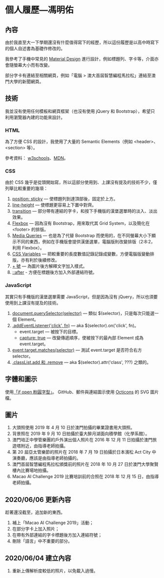 個人履歷—馮明佑
===
內容
---
由於我直至大一下學期還沒有什麼值得寫下的經歷，所以這份履歷是以高中時寫下的個人自述書為基礎作修改的。

我參考了手機中常見的 [Material Design](https://material.io/) 進行設計，例如標題列、字卡等，介面亦會隨螢幕大小而有改變。

部分字卡有連結至相關網頁，例如「電腦 > 澳大首屆智慧編程馬拉松」連結至澳門大學的新聞網頁。

技術
---
我並沒有使用任何模板和網頁框架（也沒有使用 jQuery 和 Bootstrap），希望只利用瀏覽器內建的功能來設計。

### HTML
為了方便 CSS 的設計，我使用了大量的 Semantic Elements（例如 \<header>、\<section> 等）。 

參考資料： [w3schools](https://www.w3schools.com/html/html5_semantic_elements.asp)、[MDN](https://developer.mozilla.org/en-US/docs/Learn/HTML/Introduction_to_HTML/Document_and_website_structure)。

### CSS
由於 CSS 幾乎是從頭開始寫，所以這部分使用到、上課沒有提及的技術不少，僅列舉比較重要的幾項：
1. [position: sticky](https://developer.mozilla.org/en-US/docs/Web/CSS/position) — 使標題列到達頂部後，固定於上方。
2. [line-height](https://www.w3schools.com/css/css_align.asp) — 使標題更容易上下置中對齊。
3. [transition](https://developer.mozilla.org/en-US/docs/Web/CSS/CSS_Transitions/Using_CSS_transitions) — 部分帶有連結的字卡，和按下手機版的漢堡選單時的淡入、淡出效果。
4. [Flexbox](https://developer.mozilla.org/en-US/docs/Web/CSS/CSS_Flexible_Box_Layout/Basic_Concepts_of_Flexbox) — 因為沒有 Bootstrap，用來取代其 Grid System，以及簡化在 \<footer> 的排版。
5. [Media Queries](https://developer.mozilla.org/en-US/docs/Web/CSS/Media_Queries/Using_media_queries) — 也是為了代替 Bootstrap 而使用的，在不同螢幕大小下顯示不同的東西，例如在手機版會提供漢堡選單，電腦版則改變排版（2:8:2，利用 Flexbox）。
6. [CSS Variables](https://www.w3schools.com/css/css3_variables.asp) — 把較重要的長度數值記錄記錄成變數，方便電腦版變動排版，亦有利於後續修改。
7. [+ 號](https://developer.mozilla.org/en-US/docs/Web/CSS/Adjacent_sibling_combinator) — 為圖片後方解釋文字加入樣式。
8. [::after](https://developer.mozilla.org/en-US/docs/Web/CSS/::after) - 方便在標題後方加入外部連結符號。


### JavaScript
其實只有手機版的漢堡選單需要 JavaScript，但是因為沒有 jQuery，所以也須要使用到上課沒有提及的技術。
1. [document.querySelector(selector)](https://developer.mozilla.org/en-US/docs/Web/API/Document/querySelector) — 類似 $(selector)，只是每次只能選一個 Element。
2. [.addEventListener('click', fn)](https://developer.mozilla.org/en-US/docs/Web/API/EventTarget/addEventListener) — aka $(selector).on('click', fn)。
    - event.target — 被按下的目標。
    - [capture: true](https://blog.techbridge.cc/2017/07/15/javascript-event-propagation/) — 改變傳遞順序，使被按下的最內部 Element 成為 event.target。
3. [event.target.matches(selector)](https://developer.mozilla.org/en-US/docs/Web/API/Element/matches) — 測試 event.target 是否符合右方 selector。
4. [.classList.add 和 .remove](https://developer.mozilla.org/en-US/docs/Web/API/Element/classList) — aka $(selector).attr('class', ???) 之類的。

## 字體和圖示
使用[「jf open 粉圓字型」](https://justfont.com/huninn/)。
GitHub、郵件與連結圖示使用 [Octicons](https://primer.style/octicons/) 的 SVG 圖片檔。

## 圖片
1. 大頭照使用 2019 年 4 月 10 日於澳門拍攝的畢業證書用大頭照。
2. 背景照在 2019 年 9 月 10 日拍攝於臺大醉月湖面向積學館（化學系館）。
3. 澳門培正中學管樂團的戶外演出個人照片在 2016 年 12 月 11 日拍攝於澳門旅遊塔附近，由指導老師拍攝。
4. 第 20 屆亞太管樂節的照片在 2018 年 7 月 19 日拍攝於日本濱松 Act City 中演奏廳，應該是由指導老師拍攝的。
5. 澳門首屆智慧編程馬拉松頒獎前的照片在 2018 年 10 月 27 日於澳門大學聚賢樓內比賽場地拍攝。
6. Macao AI Challenge 2019 比賽培訓前的合照在 2018 年 12 月 15 日，由指導老師拍攝。

## 2020/06/06 更新內容
趁著還沒截至，追加新的東西。
1. 補上「Macao AI Challenge 2019」活動；
2. 在部分字卡上加入照片；
3. 在帶有外部連結的字卡標題後方加入連結符號；
4. 刪除「語言」中不重要的部分。

## 2020/06/04 建立內容
1. 重新上傳解析度較低的照片，以免載入過慢。